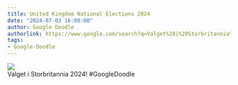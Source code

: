 ```yaml
---
title: United Kingdom National Elections 2024
date: "2024-07-03 16:00:00"
author: Google Doodle
authorlink: https://www.google.com/search?q=Valget%20i%20Storbritannia%202024
tags:
- Google-Doodle
---
```

<img src="https://www.google.com/logos/doodles/2024/united-kingdom-national-elections-2024-6753651837110552-l.png" referrerpolicy="no-referrer"><br>Valget i Storbritannia 2024! #GoogleDoodle